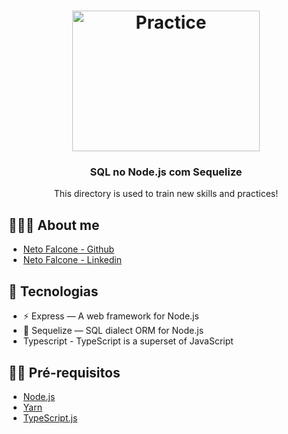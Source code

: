 <h1 align="center">
  <img alt="Practice" src="https://www.google.com/url?sa=i&url=https%3A%2F%2Fpngimage.net%2Fpractice-png-2%2F&psig=AOvVaw3KI2_OzlX7TCi8stv0d5Am&ust=1586625191426000&source=images&cd=vfe&ved=0CAIQjRxqFwoTCJjhj8qt3ugCFQAAAAAdAAAAABAD" width="300px" height="225" />
</h1>

<h3 align="center">
  SQL no Node.js com Sequelize
</h3>

<p align="center">
This directory is used to train new skills and practices!</p>


## 👨🏼‍💻 About me

- [Neto Falcone - Github](https://github.com/netofalcone)
- [Neto Falcone - Linkedin](https://www.linkedin.com/in/netofalcone/)

## 🚀 Tecnologias

- ⚡  Express — A web framework for Node.js
- 💾 Sequelize — SQL dialect ORM for Node.js
-    Typescript - TypeScript is a superset of JavaScript

## ✋🏻 Pré-requisitos

- [Node.js](https://nodejs.org/en/)
- [Yarn](https://yarnpkg.com/pt-BR/docs/install)
- [TypeScript.js](https://www.typescriptlang.org/docs/home.html)




